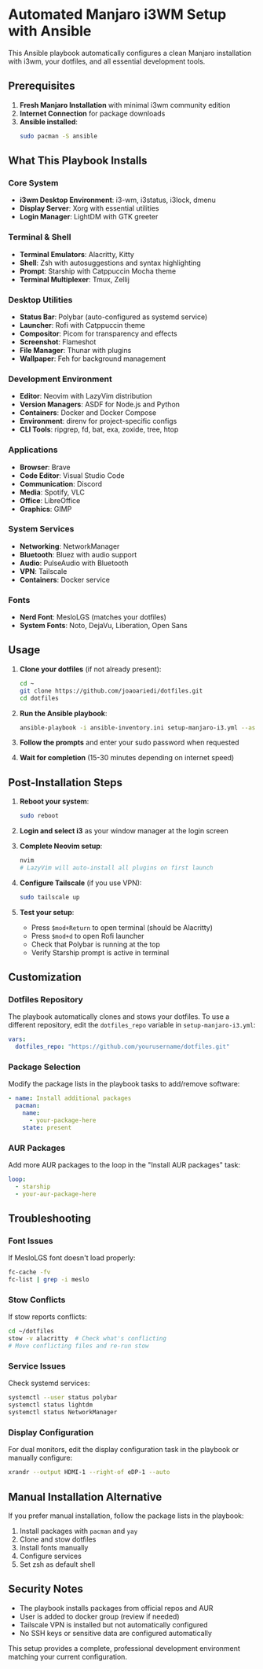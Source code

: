 # Automated Manjaro i3WM Setup with Ansible

This Ansible playbook automatically configures a clean Manjaro installation with i3wm, your dotfiles, and all essential development tools.

## Prerequisites

1. **Fresh Manjaro Installation** with minimal i3wm community edition
2. **Internet Connection** for package downloads
3. **Ansible installed**:
   ```bash
   sudo pacman -S ansible
   ```

## What This Playbook Installs

### Core System
- **i3wm Desktop Environment**: i3-wm, i3status, i3lock, dmenu
- **Display Server**: Xorg with essential utilities
- **Login Manager**: LightDM with GTK greeter

### Terminal & Shell
- **Terminal Emulators**: Alacritty, Kitty
- **Shell**: Zsh with autosuggestions and syntax highlighting
- **Prompt**: Starship with Catppuccin Mocha theme
- **Terminal Multiplexer**: Tmux, Zellij

### Desktop Utilities
- **Status Bar**: Polybar (auto-configured as systemd service)
- **Launcher**: Rofi with Catppuccin theme
- **Compositor**: Picom for transparency and effects
- **Screenshot**: Flameshot
- **File Manager**: Thunar with plugins
- **Wallpaper**: Feh for background management

### Development Environment
- **Editor**: Neovim with LazyVim distribution
- **Version Managers**: ASDF for Node.js and Python
- **Containers**: Docker and Docker Compose
- **Environment**: direnv for project-specific configs
- **CLI Tools**: ripgrep, fd, bat, exa, zoxide, tree, htop

### Applications
- **Browser**: Brave
- **Code Editor**: Visual Studio Code
- **Communication**: Discord
- **Media**: Spotify, VLC
- **Office**: LibreOffice
- **Graphics**: GIMP

### System Services
- **Networking**: NetworkManager
- **Bluetooth**: Bluez with audio support
- **Audio**: PulseAudio with Bluetooth
- **VPN**: Tailscale
- **Containers**: Docker service

### Fonts
- **Nerd Font**: MesloLGS (matches your dotfiles)
- **System Fonts**: Noto, DejaVu, Liberation, Open Sans

## Usage

1. **Clone your dotfiles** (if not already present):
   ```bash
   cd ~
   git clone https://github.com/joaoariedi/dotfiles.git
   cd dotfiles
   ```

2. **Run the Ansible playbook**:
   ```bash
   ansible-playbook -i ansible-inventory.ini setup-manjaro-i3.yml --ask-become-pass
   ```

3. **Follow the prompts** and enter your sudo password when requested

4. **Wait for completion** (15-30 minutes depending on internet speed)

## Post-Installation Steps

1. **Reboot your system**:
   ```bash
   sudo reboot
   ```

2. **Login and select i3** as your window manager at the login screen

3. **Complete Neovim setup**:
   ```bash
   nvim
   # LazyVim will auto-install all plugins on first launch
   ```

4. **Configure Tailscale** (if you use VPN):
   ```bash
   sudo tailscale up
   ```

5. **Test your setup**:
   - Press `$mod+Return` to open terminal (should be Alacritty)
   - Press `$mod+d` to open Rofi launcher
   - Check that Polybar is running at the top
   - Verify Starship prompt is active in terminal

## Customization

### Dotfiles Repository
The playbook automatically clones and stows your dotfiles. To use a different repository, edit the `dotfiles_repo` variable in `setup-manjaro-i3.yml`:

```yaml
vars:
  dotfiles_repo: "https://github.com/yourusername/dotfiles.git"
```

### Package Selection
Modify the package lists in the playbook tasks to add/remove software:

```yaml
- name: Install additional packages
  pacman:
    name:
      - your-package-here
    state: present
```

### AUR Packages
Add more AUR packages to the loop in the "Install AUR packages" task:

```yaml
loop:
  - starship
  - your-aur-package-here
```

## Troubleshooting

### Font Issues
If MesloLGS font doesn't load properly:
```bash
fc-cache -fv
fc-list | grep -i meslo
```

### Stow Conflicts
If stow reports conflicts:
```bash
cd ~/dotfiles
stow -v alacritty  # Check what's conflicting
# Move conflicting files and re-run stow
```

### Service Issues
Check systemd services:
```bash
systemctl --user status polybar
systemctl status lightdm
systemctl status NetworkManager
```

### Display Configuration
For dual monitors, edit the display configuration task in the playbook or manually configure:
```bash
xrandr --output HDMI-1 --right-of eDP-1 --auto
```

## Manual Installation Alternative

If you prefer manual installation, follow the package lists in the playbook:

1. Install packages with `pacman` and `yay`
2. Clone and stow dotfiles
3. Install fonts manually
4. Configure services
5. Set zsh as default shell

## Security Notes

- The playbook installs packages from official repos and AUR
- User is added to docker group (review if needed)
- Tailscale VPN is installed but not automatically configured
- No SSH keys or sensitive data are configured automatically

This setup provides a complete, professional development environment matching your current configuration.